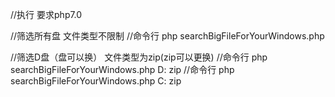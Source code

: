 //执行  要求php7.0

//筛选所有盘 文件类型不限制
//命令行 php searchBigFileForYourWindows.php

//筛选D盘（盘可以换） 文件类型为zip(zip可以更换)
//命令行 php searchBigFileForYourWindows.php  D:  zip
//命令行 php searchBigFileForYourWindows.php  C:  zip